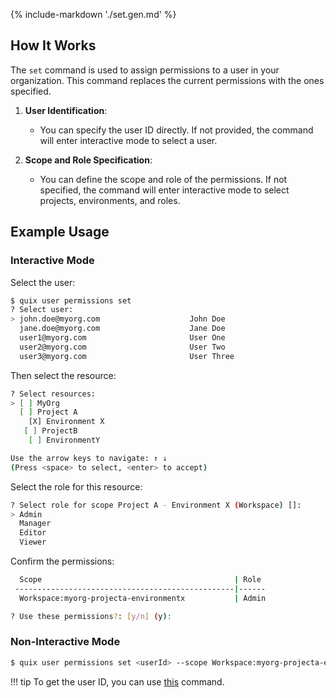 {% include-markdown './set.gen.md' %}

## How It Works

The `set` command is used to assign permissions to a user in your organization. This command replaces the current permissions with the ones specified.

1. **User Identification**:
    - You can specify the user ID directly. If not provided, the command will enter interactive mode to select a user.

2. **Scope and Role Specification**:
    - You can define the scope and role of the permissions. If not specified, the command will enter interactive mode to select projects, environments, and roles.

## Example Usage

### Interactive Mode

Select the user:

```bash
$ quix user permissions set
? Select user:
> john.doe@myorg.com                    John Doe
  jane.doe@myorg.com                    Jane Doe
  user1@myorg.com                       User One
  user2@myorg.com                       User Two
  user3@myorg.com                       User Three
```

Then select the resource:

```bash
? Select resources:
> [ ] MyOrg
  [ ] Project A
    [X] Environment X
   [ ] ProjectB
    [ ] EnvironmentY

Use the arrow keys to navigate: ↑ ↓
(Press <space> to select, <enter> to accept)
```

Select the role for this resource:

```bash
? Select role for scope Project A - Environment X (Workspace) []:
> Admin
  Manager
  Editor
  Viewer
```

Confirm the permissions:

```bash
  Scope                                           | Role
 -------------------------------------------------|------
  Workspace:myorg-projecta-environmentx           | Admin

? Use these permissions?: [y/n] (y):
```

### Non-Interactive Mode

```bash
$ quix user permissions set <userId> --scope Workspace:myorg-projecta-environmentx --role Admin
```

!!! tip
    To get the user ID, you can use [this](../list.md) command.
